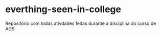 # everthing-seen-in-college
Repositório com todas ativdades feitas durante a disciplina do curso de ADS
